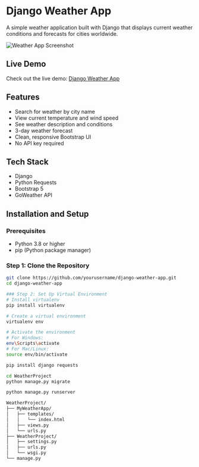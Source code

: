 # Django Weather App

A simple weather application built with Django that displays current weather conditions and forecasts for cities worldwide.

![Weather App Screenshot](screenshot.png)

## Live Demo
Check out the live demo: [Django Weather App](https://your-app-url.vercel.app)

## Features
- Search for weather by city name
- View current temperature and wind speed
- See weather description and conditions
- 3-day weather forecast
- Clean, responsive Bootstrap UI
- No API key required

## Tech Stack
- Django
- Python Requests
- Bootstrap 5
- GoWeather API

## Installation and Setup

### Prerequisites
- Python 3.8 or higher
- pip (Python package manager)

### Step 1: Clone the Repository
```bash
git clone https://github.com/yourusername/django-weather-app.git
cd django-weather-app

### Step 2: Set Up Virtual Environment
# Install virtualenv
pip install virtualenv

# Create a virtual environment
virtualenv env

# Activate the environment
# For Windows:
env\Scripts\activate
# For Mac/Linux:
source env/bin/activate

pip install django requests

cd WeatherProject
python manage.py migrate

python manage.py runserver

WeatherProject/
├── MyWeatherApp/
│   ├── templates/
│   │   └── index.html
│   ├── views.py
│   └── urls.py
├── WeatherProject/
│   ├── settings.py
│   ├── urls.py
│   └── wsgi.py
└── manage.py

